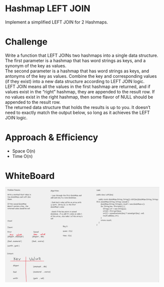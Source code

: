 # Hashmap LEFT JOIN  

Implement a simplified LEFT JOIN for 2 Hashmaps.

# Challenge  

Write a function that LEFT JOINs two hashmaps into a single data structure.  
The first parameter is a hashmap that has word strings as keys, and a synonym of the key as values.  
The second parameter is a hashmap that has word strings as keys, and antonyms of the key as values.
Combine the key and corresponding values (if they exist) into a new data structure according to LEFT JOIN logic.  
LEFT JOIN means all the values in the first hashmap are returned, and if values exist in the “right” hashmap, they are appended
to the result row. If no values exist in the right hashmap, then some flavor of NULL should be appended to the result row.  
The returned data structure that holds the results is up to you. It doesn’t need to exactly match the output below, so long as it
achieves the LEFT JOIN logic.  

# Approach & Efficiency

- Space O(n)
- Time O(n) 

# WhiteBoard  

![code_33](assest/Challenge33.png)